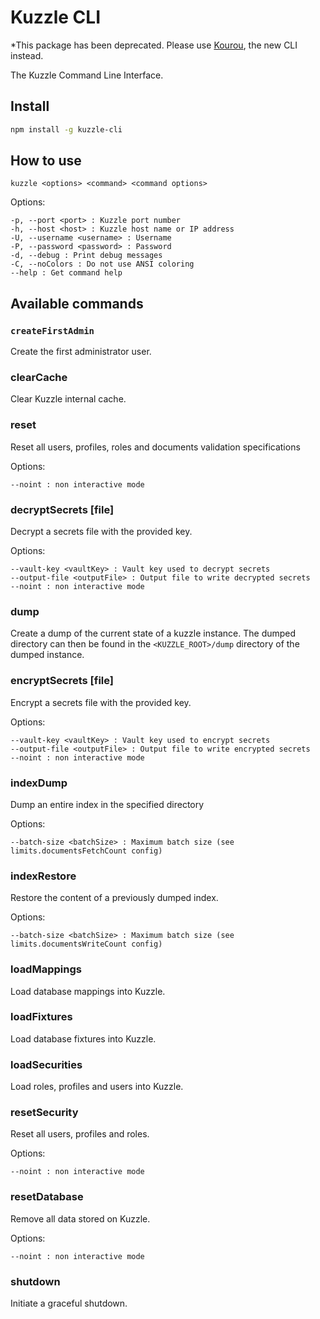 # Kuzzle CLI

*This package has been deprecated. Please use [Kourou](https://github.com/kuzzleio/kourou), the new CLI instead.

The Kuzzle Command Line Interface.

## Install 

```sh
npm install -g kuzzle-cli
```

## How to use

```
kuzzle <options> <command> <command options>
```

Options:

    -p, --port <port> : Kuzzle port number
    -h, --host <host> : Kuzzle host name or IP address
    -U, --username <username> : Username
    -P, --password <password> : Password
    -d, --debug : Print debug messages
    -C, --noColors : Do not use ANSI coloring
    --help : Get command help    

## Available commands

### `createFirstAdmin`

Create the first administrator user.

### clearCache

Clear Kuzzle internal cache.

### reset

Reset all users, profiles, roles and documents validation specifications

Options:

    --noint : non interactive mode

### decryptSecrets [file]

Decrypt a secrets file with the provided key.

Options:

    --vault-key <vaultKey> : Vault key used to decrypt secrets
    --output-file <outputFile> : Output file to write decrypted secrets
    --noint : non interactive mode

### dump

Create a dump of the current state of a kuzzle instance. The dumped directory can then be found in the `<KUZZLE_ROOT>/dump` directory of the dumped instance.

### encryptSecrets [file]

Encrypt a secrets file with the provided key.

Options:

    --vault-key <vaultKey> : Vault key used to encrypt secrets
    --output-file <outputFile> : Output file to write encrypted secrets
    --noint : non interactive mode

### indexDump <index> <path>

Dump an entire index in the specified directory

Options:

    --batch-size <batchSize> : Maximum batch size (see limits.documentsFetchCount config)

### indexRestore <path>

Restore the content of a previously dumped index.

Options:

    --batch-size <batchSize> : Maximum batch size (see limits.documentsWriteCount config)

### loadMappings <file>

Load database mappings into Kuzzle.

### loadFixtures <file>

Load database fixtures into Kuzzle.

### loadSecurities <file>

Load roles, profiles and users into Kuzzle.

### resetSecurity

Reset all users, profiles and roles.

Options:

    --noint : non interactive mode

### resetDatabase

Remove all data stored on Kuzzle.

Options:    

    --noint : non interactive mode

### shutdown

Initiate a graceful shutdown.
